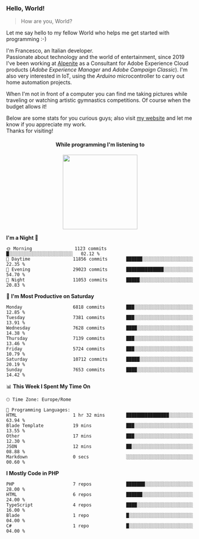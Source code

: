 ### Hello, World!

> How are you, World?

Let me say hello to my fellow World who helps me get started with programming :-)

I'm Francesco, an Italian developer.  
Passionate about technology and the world of entertainment, since 2019 I've been working at [Alpenite](https://www.alpenite.com) as a Consultant for Adobe Experience Cloud products (*Adobe Experience Manager* and *Adobe Campaign Classic*). I'm also very interested in IoT, using the *Arduino* microcontroller to carry out home automation projects.

When I'm not in front of a computer you can find me taking pictures while traveling or watching artistic gymnastics competitions. Of course when the budget allows it!

Below are some stats for you curious guys; also visit [my website](https://www.francescorega.eu) and let me know if you appreciate my work.  
Thanks for visiting!

<div align="center">
  <h4>While programming I'm listening to</h4>
  <a href="https://apps.francescorega.eu/now-playing/11147232609" target="_blank"><img src="https://apps.francescorega.eu/now-playing/11147232609" width="200"></a>
</div>

<!--START_SECTION:waka-->
**I'm a Night 🦉** 

```text
🌞 Morning                1123 commits        █░░░░░░░░░░░░░░░░░░░░░░░░   02.12 % 
🌆 Daytime                11856 commits       ██████░░░░░░░░░░░░░░░░░░░   22.35 % 
🌃 Evening                29023 commits       ██████████████░░░░░░░░░░░   54.70 % 
🌙 Night                  11053 commits       █████░░░░░░░░░░░░░░░░░░░░   20.83 % 
```
📅 **I'm Most Productive on Saturday** 

```text
Monday                   6818 commits        ███░░░░░░░░░░░░░░░░░░░░░░   12.85 % 
Tuesday                  7381 commits        ███░░░░░░░░░░░░░░░░░░░░░░   13.91 % 
Wednesday                7628 commits        ████░░░░░░░░░░░░░░░░░░░░░   14.38 % 
Thursday                 7139 commits        ███░░░░░░░░░░░░░░░░░░░░░░   13.46 % 
Friday                   5724 commits        ███░░░░░░░░░░░░░░░░░░░░░░   10.79 % 
Saturday                 10712 commits       █████░░░░░░░░░░░░░░░░░░░░   20.19 % 
Sunday                   7653 commits        ████░░░░░░░░░░░░░░░░░░░░░   14.42 % 
```


📊 **This Week I Spent My Time On** 

```text
🕑︎ Time Zone: Europe/Rome

💬 Programming Languages: 
HTML                     1 hr 32 mins        ████████████████░░░░░░░░░   63.94 % 
Blade Template           19 mins             ███░░░░░░░░░░░░░░░░░░░░░░   13.55 % 
Other                    17 mins             ███░░░░░░░░░░░░░░░░░░░░░░   12.30 % 
JSON                     12 mins             ██░░░░░░░░░░░░░░░░░░░░░░░   08.88 % 
Markdown                 0 secs              ░░░░░░░░░░░░░░░░░░░░░░░░░   00.60 % 
```

**I Mostly Code in PHP** 

```text
PHP                      7 repos             ███████░░░░░░░░░░░░░░░░░░   28.00 % 
HTML                     6 repos             ██████░░░░░░░░░░░░░░░░░░░   24.00 % 
TypeScript               4 repos             ████░░░░░░░░░░░░░░░░░░░░░   16.00 % 
Blade                    1 repo              █░░░░░░░░░░░░░░░░░░░░░░░░   04.00 % 
C#                       1 repo              █░░░░░░░░░░░░░░░░░░░░░░░░   04.00 % 
```




<!--END_SECTION:waka-->
